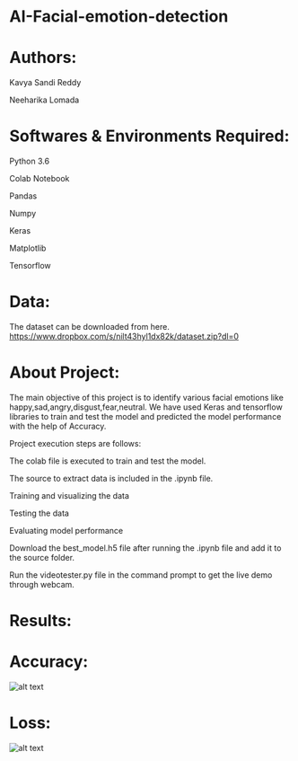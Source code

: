 # AI-Facial-emotion-detection
# Authors:

Kavya Sandi Reddy

Neeharika Lomada

# Softwares & Environments Required:

 Python 3.6
 
 Colab Notebook

 Pandas

 Numpy

 Keras

 Matplotlib

 Tensorflow

# Data:

The dataset can be downloaded from here. https://www.dropbox.com/s/nilt43hyl1dx82k/dataset.zip?dl=0



# About Project:

The main objective of this project is to identify various facial emotions like happy,sad,angry,disgust,fear,neutral. We have used Keras and tensorflow libraries to train and test the model and predicted the model performance with the help of Accuracy.

Project execution steps are follows:


The colab file is executed to train and test the model.

The source to extract data is included in the .ipynb file.

Training and visualizing the data

Testing the data

Evaluating model performance

Download the best_model.h5 file after running the .ipynb file and add it to the source folder.

Run the videotester.py file in the command prompt to get the live demo through webcam.

# Results:

# Accuracy:

![alt text](https://user-images.githubusercontent.com/44611193/167750880-3257f058-7482-40ca-88a2-c90177709edf.png)

# Loss:

![alt text](https://user-images.githubusercontent.com/44611193/167750919-3ee5f262-97d8-4f4c-996b-93a097793007.png)
